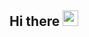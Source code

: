 ## Hi there <img width="25px" height="25px" alt="waving-hand" src="https://github.com/user-attachments/assets/7b2ae5c3-daf9-4095-bd7c-20124d1519ec" />


<!--
**Softicles/Softicles** is a ✨ _special_ ✨ repository because its `README.md` (this file) appears on your GitHub profile.

Here are some ideas to get you started:

- 🔭 I’m currently working on ...
- 🌱 I’m currently learning ...
- 👯 I’m looking to collaborate on ...
- 🤔 I’m looking for help with ...
- 💬 Ask me about ...
- 📫 How to reach me: ...
- 😄 Pronouns: ...
- ⚡ Fun fact: ...
-->
